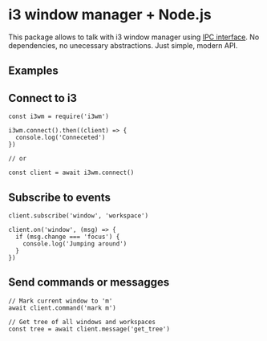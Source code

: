 # i3 window manager + Node.js

This package allows to talk with i3 window manager using [IPC interface](0).
No dependencies, no unecessary abstractions. Just simple, modern API.

## Examples

## Connect to i3

```
const i3wm = require('i3wm')

i3wm.connect().then((client) => {
  console.log('Conneceted')
})

// or

const client = await i3wm.connect()
```

## Subscribe to events

```
client.subscribe('window', 'workspace')

client.on('window', (msg) => {
  if (msg.change === 'focus') {
    console.log('Jumping around')
  }
})
```

## Send commands or messagges

```
// Mark current window to 'm'
await client.command('mark m')

// Get tree of all windows and workspaces
const tree = await client.message('get_tree')
```

[0]: https://i3wm.org/docs/ipc.html
